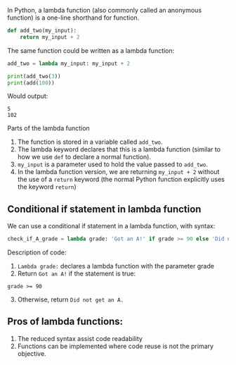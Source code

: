 In Python, a lambda function (also commonly called an anonymous function) is a one-line shorthand for function.
```Python
def add_two(my_input):
	return my_input + 2
```

The same function could be written as a lambda function:
```Python
add_two = lambda my_input: my_input + 2

print(add_two(3))
print(add(100))
```
Would output:
```
5
102
```

Parts of the lambda function
1. The function is stored in a variable called `add_two`.
2. The lambda keyword declares that this is a lambda function (similar to how we use `def` to declare a normal function).
3. `my_input` is a parameter used to hold the value passed to `add_two`.
4. In the lambda function version, we are returning `my_input + 2` without the use of a `return` keyword (the normal Python function explicitly uses the keyword `return`)

## Conditional if statement in lambda function
We can use a conditional if statement in a lambda function, with syntax:
```Python
check_if_A_grade = lambda grade: 'Got an A!' if grade >= 90 else 'Did not get an A.'
```

Description of code:
1. `Lambda grade:` declares a lambda function with the parameter grade
2. Return `Got an A!` if the statement is true:
```
grade >= 90
```
3. Otherwise, return `Did not get an A.`

## Pros of lambda functions:

1. The reduced syntax assist code readability
2. Functions can be implemented where code reuse is not the primary objective.
